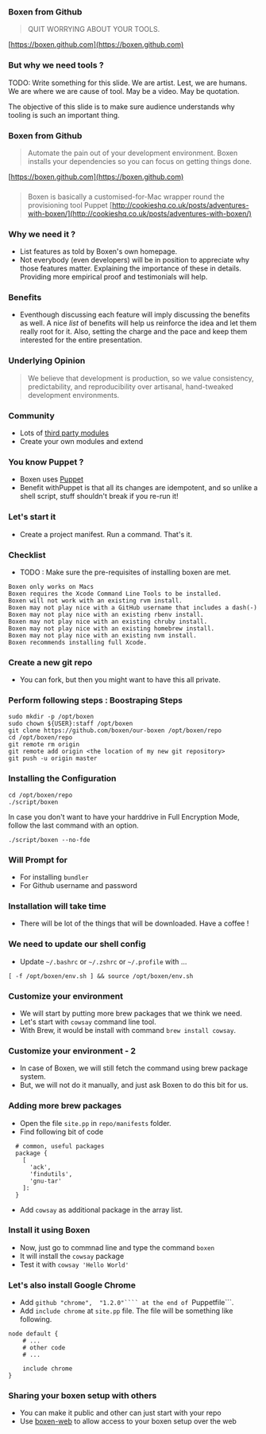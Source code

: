 ### Boxen from Github

> QUIT WORRYING ABOUT YOUR TOOLS.

[https://boxen.github.com](https://boxen.github.com)


### But why we need tools ?


TODO: Write something for this slide. We are artist. Lest, we are humans. We are where we are cause of tool. May be a video. May be quotation.

The objective of this slide is to make sure audience understands why tooling is such an important thing.


### Boxen from Github

> Automate the pain out of your development environment. Boxen installs your dependencies so you can focus on getting things done.

[https://boxen.github.com](https://boxen.github.com)

###

> Boxen is basically a customised-for-Mac wrapper round the provisioning tool Puppet
[http://cookieshq.co.uk/posts/adventures-with-boxen/](http://cookieshq.co.uk/posts/adventures-with-boxen/)

### Why we need it ?

* List features as told by Boxen's own homepage.
* Not everybody (even developers) will be in position to appreciate why those features matter. Explaining the importance of these in details. Providing more empirical proof and testimonials will help.

### Benefits

* Eventhough discussing each feature will imply discussing the benefits as well. A nice *list* of benefits will help us reinforce the idea and let them really root for it. Also, setting the charge and the pace and keep them interested for the entire presentation.

### Underlying Opinion

> We believe that development is production, so we value consistency, predictability, and reproducibility over artisanal, hand-tweaked development environments.

###  Community

* Lots of [third party modules](https://github.com/boxen)
* Create your own modules and extend

### You know Puppet ?

* Boxen uses [Puppet](https://puppetlabs.com/)
* Benefit withPuppet is that all its changes are idempotent, and so unlike a shell script, stuff shouldn't break if you re-run it!


### Let's start it

* Create a project manifest. Run a command. That's it.

### Checklist

* TODO : Make sure the pre-requisites of installing boxen are met.
```
Boxen only works on Macs
Boxen requires the Xcode Command Line Tools to be installed.
Boxen will not work with an existing rvm install.
Boxen may not play nice with a GitHub username that includes a dash(-)
Boxen may not play nice with an existing rbenv install.
Boxen may not play nice with an existing chruby install.
Boxen may not play nice with an existing homebrew install.
Boxen may not play nice with an existing nvm install.
Boxen recommends installing full Xcode.
```


### Create a new git repo

* You can fork, but then you might want to have this all private.


### Perform following steps : Boostraping Steps

```
sudo mkdir -p /opt/boxen
sudo chown ${USER}:staff /opt/boxen
git clone https://github.com/boxen/our-boxen /opt/boxen/repo
cd /opt/boxen/repo
git remote rm origin
git remote add origin <the location of my new git repository>
git push -u origin master
```

### Installing the Configuration

```
cd /opt/boxen/repo
./script/boxen
```

In case you don't want to have your harddrive in Full Encryption Mode, follow the last command with an option.

```
./script/boxen --no-fde
```

### Will Prompt for
* For installing ```bundler```
* For Github username and password

### Installation will take time
* There will be lot of the things that will be downloaded. Have a coffee !

### We need to update our shell config

* Update ```~/.bashrc``` or ```~/.zshrc``` or ```~/.profile``` with ...

```
[ -f /opt/boxen/env.sh ] && source /opt/boxen/env.sh
```

### Customize your environment

* We will start by putting more brew packages that we think we need.
* Let's start with ```cowsay``` command line tool.
* With Brew, it would be install with command ```brew install cowsay```.

### Customize your environment - 2
* In case of Boxen, we will still fetch the command using brew package system.
* But, we will not do it manually, and just ask Boxen to do this bit for us.


### Adding more brew packages
* Open the file ```site.pp``` in ```repo/manifests``` folder.
* Find following bit of code
```
  # common, useful packages
  package {
    [
      'ack',
      'findutils',
      'gnu-tar'
    ]:
  }

```
* Add ```cowsay``` as additional package in the array list.

### Install it using Boxen
* Now, just go to commnad line and type the command ```boxen```
* It will install the ```cowsay``` package
* Test it with ```cowsay 'Hello World'```


### Let's also install Google Chrome
* Add ```github "chrome",  "1.2.0"```` at the end of ```Puppetfile```.
* Add ```include chrome``` at ```site.pp``` file. The file will be something like following.

```
node default {
	# ...
	# other code
	# ...

	include chrome
}
```


### Sharing your boxen setup with others
* You can make it public and other can just start with your repo
* Use [boxen-web](https://github.com/boxen/boxen-web) to allow access to your boxen setup over the web
